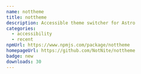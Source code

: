 ```yaml
---
name: nottheme
title: nottheme
description: Accessible theme switcher for Astro
categories:
  - accessibility
  - recent
npmUrl: https://www.npmjs.com/package/nottheme
homepageUrl: https://github.com/NotNite/nottheme
badge: new
downloads: 30
---
```

